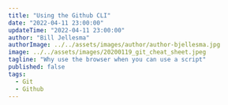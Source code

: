 ```yaml
---
title: "Using the Github CLI"
date: "2022-04-11 23:00:00"
updateTime: "2022-04-11 23:00:00"
author: "Bill Jellesma"
authorImage: ../../assets/images/author/author-bjellesma.jpg
image: ../../assets/images/20200119_git_cheat_sheet.jpeg
tagline: "Why use the browser when you can use a script"
published: false
tags:
  - Git
  - Github
---
```

